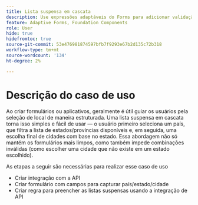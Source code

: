 ```yaml
---
title: Lista suspensa em cascata
description: Use expressões adaptáveis do Forms para adicionar validação automática, cálculo e ativar ou desativar a visibilidade de uma seção.
feature: Adaptive Forms, Foundation Components
role: User
hide: true
hidefromtoc: true
source-git-commit: 53e476981874597bfb7f9293e67b2d135c72b318
workflow-type: tm+mt
source-wordcount: '134'
ht-degree: 2%

---
```


# Descrição do caso de uso

Ao criar formulários ou aplicativos, geralmente é útil guiar os usuários pela seleção de local de maneira estruturada. Uma lista suspensa em cascata torna isso simples e fácil de usar — o usuário primeiro seleciona um país, que filtra a lista de estados/províncias disponíveis e, em seguida, uma escolha final de cidades com base no estado. Essa abordagem não só mantém os formulários mais limpos, como também impede combinações inválidas (como escolher uma cidade que não existe em um estado escolhido).

As etapas a seguir são necessárias para realizar esse caso de uso

- Criar integração com a API
- Criar formulário com campos para capturar país/estado/cidade
- Criar regra para preencher as listas suspensas usando a integração de API